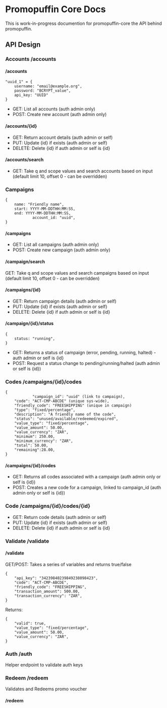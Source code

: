 # Promopuffin Core Docs

This is work-in-progress documention for promopuffin-core the API behind promopuffin.
 

## API Design

### Accounts /accounts

#### /accounts

	"uuid_1" = {
		username: "email@example.org",
		password: "BCRYPT_value",
		api_key: "UUID"
	}

* GET: List all accounts (auth admin only)
* POST: Create new account (auth admin only)

#### /accounts/{id}

* GET: Return account details (auth admin or self)
* PUT: Update {id} if exists (auth admin or self)
* DELETE: Delete {id} if auth admin or self is {id}

#### /accounts/search

* GET: Take q and scope values and search accounts based on input (default limit 10, offset 0 - can be overridden)

### Campaigns

	{
		name: "Friendly name",
		start: YYYY-MM-DDTHH:MM:SS,
		end: YYYY-MM-DDTHH:MM:SS,
                account_id: "uuid",
	}

#### /campaigns

* GET: List all campaigns (auth admin only)
* POST: Create new campaign (auth admin only)

#### /campaign/search

GET: Take q and scope values and search campaigns based on input (default limit 10, offset 0 - can be overridden)

#### /campaigns/{id}

* GET: Return campaign details (auth admin or self)
* PUT: Update {id} if exists (auth admin or self)
* DELETE: Delete {id} if auth admin or self is {id}

#### /campaign/{id}/status

	{
		status: "running",
	}

* GET: Returns a status of campaign (error, pending, running, halted) - auth admin or self is {id}
* POST: Request a status change to pending/running/halted (auth admin or self is {id})

### Codes /campaigns/{id}/codes

	{
                "campaign_id": "uuid" (link to campaign),
		"code": "ACT-CMP-ABCDE" (unique sys-wide),
		"friendly_code": "FREESHIPPING" (unique in campaign)
		"type": "fixed/percentage",
		"description": "A friendly name of the code",
		"status": "unused/available/redeemed/expired",
		"value_type": "fixed/percentage",
		"value_amount": 50.00,
		"value_currency": "ZAR",
		"minimum": 250.00,
		"minimum_currency": "ZAR",
		"total": 50.00,
		"remaining":28.00,
	}

#### /campaigns/{id}/codes

* GET: Returns all codes associated with a campaign (auth admin only or self is {id})
* POST: Creates a new code for a campaign, linked to campaign_id (auth admin only or self is {id})

### Code /campaigns/{id}/codes/{id}

* GET: Return code details (auth admin or self)
* PUT: Update {id} if exists (auth admin or self)
* DELETE: Delete {id} if auth admin or self is {id}


### Validate /validate

#### /validate

GET/POST: Takes a series of variables and returns true/false

	{
		"api_key": "34239840239849238098423",
		"code": "ACT-CMP-ABCDE",
		"friendly_code": "FREESHIPPING",
		"transaction_amount": 500.00,
		"transaction_currency": "ZAR",
	}

Returns:

	{
		"valid": true,
		"value_type": "fixed/percentage",
		"value_amount": 50.00,
		"value_currency": "ZAR", 
	}
	
### Auth /auth

Helper endpoint to validate auth keys


### Redeem /redeem

Validates and Redeems promo voucher 

#### /redeem
